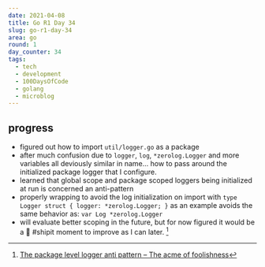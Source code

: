 ```yaml
---
date: 2021-04-08
title: Go R1 Day 34
slug: go-r1-day-34
area: go
round: 1
day_counter: 34
tags:
  - tech
  - development
  - 100DaysOfCode
  - golang
  - microblog
---
```


## progress

- figured out how to import `util/logger.go` as a package
- after much confusion due to `logger`, `log`, `*zerolog.Logger` and more variables all deviously similar in name... how to pass around the initialized package logger that I configure.
- learned that global scope and package scoped loggers being initialized at run is concerned an anti-pattern
- properly wrapping to avoid the log initialization on import with `type Logger struct { logger: *zerolog.Logger; }` as an example avoids the same behavior as: `var Log *zerolog.Logger`
- will evaluate better scoping in the future, but for now figured it would be a 🚀 #shipit moment to improve as I can later. [^package-level-logger]

[^package-level-logger]: [The package level logger anti pattern – The acme of foolishness](https://dave.cheney.net/2017/01/23/the-package-level-logger-anti-pattern)
